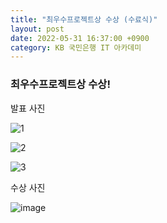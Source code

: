 ```yaml
---
title: "최우수프로젝트상 수상 (수료식)"
layout: post
date: 2022-05-31 16:37:00 +0900
category: KB 국민은행 IT 아카데미
---
```


### 최우수프로젝트상 수상!

발표 사진

![1](https://user-images.githubusercontent.com/26592315/171086555-2555a777-5a80-4c1d-872c-5d21e29cc4e9.jpg)

![2](https://user-images.githubusercontent.com/26592315/171086561-3a853431-520f-440e-8f8f-d567e43a1bfe.jpg)

![3](https://user-images.githubusercontent.com/26592315/171086556-de4113df-ad84-4ba3-8f40-fd16e316c31d.jpg)

수상 사진

![image](https://user-images.githubusercontent.com/26592315/171657228-6a956325-9113-4ebc-9738-331c514e0658.png)
